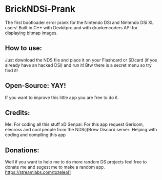 # BrickNDSi-Prank
The first bootloader error prank for the Nintendo DSi and Nintendo DSi XL users!
Built in C++ with Devkitpro and with drunkencoders API for displaying bitmap images.

## How to use:
Just download the NDS file and place it on your Flashcard or SDcard (if you already have an hacked DSi) and run it!
Btw there is a secret menu so try find it!

## Open-Source: YAY!
If you want to improve this little app you are free to do it.

## Credits:
Me: For coding all this stuff xD
Senpai: For this app request
Gericom, elecross and cool people from the NDS(i)Brew Discord server: Helping with coding and compiling this app

## Donations:
Well if you want to help me to do more random DS projects feel free to donate me and sugest me to make a random app.
https://streamlabs.com/tozeleal1
